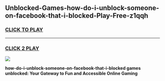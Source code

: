 
## Unblocked-Games-how-do-i-unblock-someone-on-facebook-that-i-blocked-Play-Free-z1qqh
<h3>
<a href="https://premium76.site?title=how-do-i-unblock-someone-on-facebook-that-i-blocked&ref=20M">CLICK TO PLAY</a></h3>
<hr>

<h3>
<a href="https://premium76.site?title=how-do-i-unblock-someone-on-facebook-that-i-blocked&ref=20M">CLICK 2 PLAY</a>
  
</h3>

<a href="https://premium76.site?title=how-do-i-unblock-someone-on-facebook-that-i-blocked&ref=19M"><img src="https://clearcache.store/games.png"></a>


**how-do-i-unblock-someone-on-facebook-that-i-blocked games unblocked: Your Gateway to Fun and Accessible Online Gaming**

